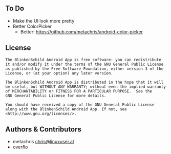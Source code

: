 To Do
-----

* Make the UI look more pretty
* Better ColorPicker
  * Better: https://github.com/metachris/android-color-picker


License
-------

    The BlinkenSchild Android App is free software: you can redistribute
    it and/or modify it under the terms of the GNU General Public License
    as published by the Free Software Foundation, either version 3 of the
    License, or (at your option) any later version.

    The BlinkenSchild Android App is distributed in the hope that it will
    be useful, but WITHOUT ANY WARRANTY; without even the implied warranty
    of MERCHANTABILITY or FITNESS FOR A PARTICULAR PURPOSE.  See the
    GNU General Public License for more details.

    You should have received a copy of the GNU General Public License
    along with the BlinkenSchild Android App. If not, see
    <http://www.gnu.org/licenses/>.


Authors & Contributors
----------------------

* metachris <chris@linuxuser.at>
* overflo
